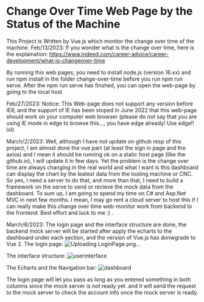 # Change Over Time Web Page by the Status of the Machine
 This Project is Written by Vue.js which monitor the change over time of the machine. 
Feb/13/2023: If you wonder what is the change over time, here is the explaination: https://www.indeed.com/career-advice/career-development/what-is-changeover-time

By running this web pages, you need to install node.js (version 16.xx) and run npm install in the folder change-over-time before you run npm run serve.
After the npm run serve has finshed, you can open the web-page by going to the local host

Feb/27/2023: Notice: This Web-page does not support any version before IE8, and the support of IE has been stoped in June 2022 that this web-page should work on your computer web browser (please do not say that you are using IE mode in edge to browse this..., you have edge already! Use edge!! lol)

March/2/2023: Well, although I have not update on github resp of this project, I am almost done the vue part (at least the sign in page and the axios) and I mean it should be running ok on a static host page (like the github.io), I will update it in few days. Yet the problem is the change over time are always changing in the real world and what I want is this dashboard can display the chart by the leatest data from the tooling machine or CNC. So yes, I need a server to do that, and more than that, I need to bulid a framework on the serve to send or recieve the mock data from the dashboard. To sum up, I am going to spend my time on C# and Asp.Net MVC in next few months. I mean, I may go rent a cloud server to host this if I can really make this change over time web-monitor work from backend to the frontend. Best effort and luck to me :) .

March/6/2023: The login page and the interface structure are done, the backend mock server will be started after apply the echarts to the dashboard under each section, and the version of Vue.js has donwgrade to Vue 2.
The login page: 
![Uploading LoginPage.png…]()

The interface structure: 
![userinterface](https://user-images.githubusercontent.com/98981724/223130018-d5be92e3-8d13-4188-a9ff-6667d73aeade.png)


The Echarts and the Navigation bar:
![dashboard ](https://user-images.githubusercontent.com/98981724/223130071-cb4683dc-f417-476c-af6a-7e6c303a2b76.png)

The login page will let you pass as long as you entered something in both columns since the mock server is not ready yet. and it will send the request to the mock server to check the account info once the mock server is ready.
